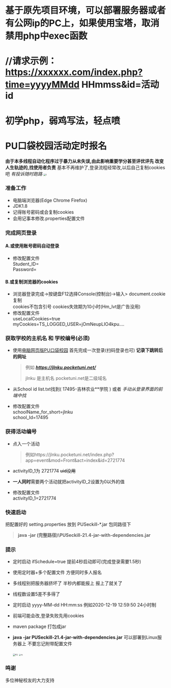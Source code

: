 # 基于原先项目环境，可以部署服务器或者有公网ip的PC上，如果使用宝塔，取消禁用php中exec函数
# //请求示例：https://xxxxxx.com/index.php?time=yyyyMMdd HHmmss&id=活动id
# 初学php，弱鸡写法，轻点喷
# PU口袋校园活动定时报名

**由于本多线程自动化程序过于暴力从未失误,由此影响重要学分甚至评优评先 改变人生轨迹的,找使用者负责**
基本不再维护了,登录流程经常改,以后自己复制cookies吧
*有投诉随时跑路*
<img src="pic/1.png" alt="1" style="zoom:45%;" />

### 准备工作

- 电脑端浏览器(Edge Chrome Firefox)
- JDK1.8
- 记得账号密码或会复制cookies
- 会用记事本修改.properties配置文件

### 完成网页登录

#### A.或使用账号密码自动登录

- 修改配置文件 <br>
  Student_ID= <br>
  Password=

#### B.或复制浏览器的cookies

- 浏览器登录完成->按键盘F12选择Console(控制台)->输入> document.cookie复制 <br>
  cookies不包含引号 cookies失效期为10小时(Hm_lvt是广告没用)
- 修改配置文件 <br>
  useLocalCookies=true <br>
  myCookies=TS_LOGGED_USER=jOmNeupLIO4kpu....

### 获取学校的主机名 和 学校编号(必须)

- 使用[电脑网页版PU口袋校园](https://www.pocketuni.net/index.php?app=home&mod=Public&act=login) 首先完成一次登录(扫码登录也可)
  **记录下跳转后的网址**

  > 例如 ***https://jlnku.pocketuni.net/***
  >
  >  jlnku 是主机名 pocketuni.net是二级域名
- 从School id list.txt找到( 17495-吉林农业**学院 ) 或者 *手动从登录界面的前端中找*
- 修改配置文件 <br>
  schoolName_for_short=jlnku <br>
  school_Id=17495

### 获得活动编号

- 点入一个活动
  
  > 例如https://jlnku.pocketuni.net/index.php?app=event&mod=Front&act=index&id=2721774
- activityID_1为 2721774 ~~uid没用~~
- **一人同时**需要两个活动就把activityID_2设置为0以外的值
- 修改配置文件 <br>
  activityID_1=2721774 <br>

### 快速启动

把配置好的 setting.properties 放到 PUSeckill-*.jar 包同路径下<br>
>  **java -jar (完整路径)\PUSeckill-21.4-jar-with-dependencies.jar**

### 提示

- 定时启动 ifSchedule=true 提前4秒启动即可(完成登录需要1.5秒)
- 使用定时器+多个配置文件 方便同时多人报名
- 多线程别把服务器挤坏了 半秒内都能报上 报上了就关了
- 线程数设置5差不多得了
- 定时启动 yyyy-MM-dd HH:mm:ss 例如2020-12-19 12:59:50 24小时制
- 前端可能会改,登录失败先用cookies
- maven package 打包成jar
- **java -jar PUSeckill-21.4-jar-with-dependencies.jar** 可以部署到Linux服务器上 不要忘记附带配置文件

  <img src="pic/2.png" alt="P2" style="zoom:45%;" />
  <img src="pic/3.png" alt="P3" style="zoom:35%;" />

### 鸣谢

多位神秘校友的大力支持
